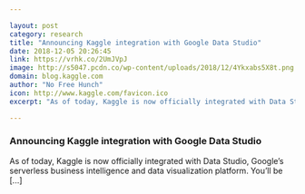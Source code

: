 ```yaml
---

layout: post
category: research
title: "Announcing Kaggle integration with Google Data Studio"
date: 2018-12-05 20:26:45
link: https://vrhk.co/2UmJVpJ
image: http://s5047.pcdn.co/wp-content/uploads/2018/12/4Ykxabs5X8t.png
domain: blog.kaggle.com
author: "No Free Hunch"
icon: http://www.kaggle.com/favicon.ico
excerpt: "As of today, Kaggle is now officially integrated with Data Studio, Google’s serverless business intelligence and data visualization platform. You’ll be [...]"

---
```


### Announcing Kaggle integration with Google Data Studio

As of today, Kaggle is now officially integrated with Data Studio, Google’s serverless business intelligence and data visualization platform. You’ll be [...]